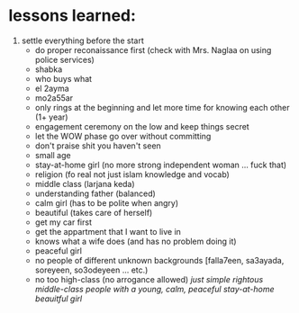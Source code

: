 # lessons learned:
1. settle everything before the start
	- do proper reconaissance first (check with Mrs. Naglaa on using police services)
	- shabka
	- who buys what
	- el 2ayma
	- mo2a55ar
	- only rings at the beginning and let more time for knowing each other (1+ year)
	- engagement ceremony on the low and keep things secret
	- let the WOW phase go over without committing
	- don't praise shit you haven't seen
	- small age
	- stay-at-home girl (no more strong independent woman ... fuck that)
	- religion (fo real not just islam knowledge and vocab)
	- middle class (larjana keda)
	- understanding father (balanced)
	- calm girl (has to be polite when angry)
	- beautiful (takes care of herself)
	- get my car first
	- get the appartment that I want to live in
	- knows what a wife does (and has no problem doing it)
	- peaceful girl
	- no people of different unknown backgrounds [falla7een, sa3ayada, soreyeen, so3odeyeen ... etc.)
	- no too high-class (no arrogance allowed)
*just simple rightous middle-class people with a young, calm, peaceful stay-at-home beauitful girl*